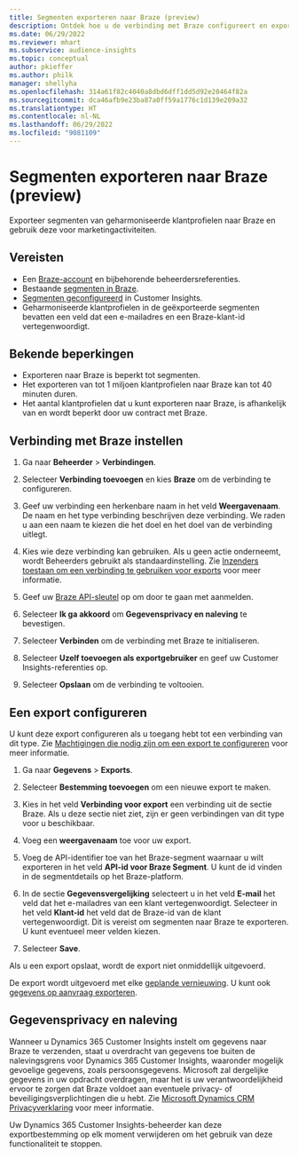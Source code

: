 ```yaml
---
title: Segmenten exporteren naar Braze (preview)
description: Ontdek hoe u de verbinding met Braze configureert en exporteert.
ms.date: 06/29/2022
ms.reviewer: mhart
ms.subservice: audience-insights
ms.topic: conceptual
author: pkieffer
ms.author: philk
manager: shellyha
ms.openlocfilehash: 314a61f82c4040a8dbd6dff1dd5d92e20464f82a
ms.sourcegitcommit: dca46afb9e23ba87a0ff59a1776c1d139e209a32
ms.translationtype: HT
ms.contentlocale: nl-NL
ms.lasthandoff: 06/29/2022
ms.locfileid: "9081109"
---
```

# <a name="export-segments-to-braze-preview"></a>Segmenten exporteren naar Braze (preview)

Exporteer segmenten van geharmoniseerde klantprofielen naar Braze en gebruik deze voor marketingactiviteiten.

## <a name="prerequisites"></a>Vereisten

- Een [Braze-account](https://www.braze.com/) en bijbehorende beheerdersreferenties.
- Bestaande [segmenten in Braze](https://www.braze.com/docs/user_guide/engagement_tools/segments/creating_a_segment/).
- [Segmenten geconfigureerd](segments.md) in Customer Insights.
- Geharmoniseerde klantprofielen in de geëxporteerde segmenten bevatten een veld dat een e-mailadres en een Braze-klant-id vertegenwoordigt.

## <a name="known-limitations"></a>Bekende beperkingen

- Exporteren naar Braze is beperkt tot segmenten.
- Het exporteren van tot 1 miljoen klantprofielen naar Braze kan tot 40 minuten duren.
- Het aantal klantprofielen dat u kunt exporteren naar Braze, is afhankelijk van en wordt beperkt door uw contract met Braze.

## <a name="set-up-connection-to-braze"></a>Verbinding met Braze instellen

1. Ga naar **Beheerder** > **Verbindingen**.

1. Selecteer **Verbinding toevoegen** en kies **Braze** om de verbinding te configureren.

1. Geef uw verbinding een herkenbare naam in het veld **Weergavenaam**. De naam en het type verbinding beschrijven deze verbinding. We raden u aan een naam te kiezen die het doel en het doel van de verbinding uitlegt.

1. Kies wie deze verbinding kan gebruiken. Als u geen actie onderneemt, wordt Beheerders gebruikt als standaardinstelling. Zie [Inzenders toestaan om een verbinding te gebruiken voor exports](connections.md#allow-contributors-to-use-a-connection-for-exports) voor meer informatie.

1. Geef uw [Braze API-sleutel](https://www.braze.com/docs/api/basics/) op om door te gaan met aanmelden.

1. Selecteer **Ik ga akkoord** om **Gegevensprivacy en naleving** te bevestigen.

1. Selecteer **Verbinden** om de verbinding met Braze te initialiseren.

1. Selecteer **Uzelf toevoegen als exportgebruiker** en geef uw Customer Insights-referenties op.

1. Selecteer **Opslaan** om de verbinding te voltooien.

## <a name="configure-an-export"></a>Een export configureren

U kunt deze export configureren als u toegang hebt tot een verbinding van dit type. Zie [Machtigingen die nodig zijn om een export te configureren](export-destinations.md#set-up-a-new-export) voor meer informatie.

1. Ga naar **Gegevens** > **Exports**.

1. Selecteer **Bestemming toevoegen** om een nieuwe export te maken.

1. Kies in het veld **Verbinding voor export** een verbinding uit de sectie Braze. Als u deze sectie niet ziet, zijn er geen verbindingen van dit type voor u beschikbaar.  

1. Voeg een **weergavenaam** toe voor uw export.

1. Voeg de API-identifier toe van het Braze-segment waarnaar u wilt exporteren in het veld **API-id voor Braze Segment**. U kunt de id vinden in de segmentdetails op het Braze-platform.

1. In de sectie **Gegevensvergelijking** selecteert u in het veld **E-mail** het veld dat het e-mailadres van een klant vertegenwoordigt. Selecteer in het veld **Klant-id** het veld dat de Braze-id van de klant vertegenwoordigt. Dit is vereist om segmenten naar Braze te exporteren. U kunt eventueel meer velden kiezen.

1. Selecteer **Save**.

Als u een export opslaat, wordt de export niet onmiddellijk uitgevoerd.

De export wordt uitgevoerd met elke [geplande vernieuwing](system.md#schedule-tab). U kunt ook [gegevens op aanvraag exporteren](export-destinations.md#run-exports-on-demand). 


## <a name="data-privacy-and-compliance"></a>Gegevensprivacy en naleving

Wanneer u Dynamics 365 Customer Insights instelt om gegevens naar Braze te verzenden, staat u overdracht van gegevens toe buiten de nalevingsgrens voor Dynamics 365 Customer Insights, waaronder mogelijk gevoelige gegevens, zoals persoonsgegevens. Microsoft zal dergelijke gegevens in uw opdracht overdragen, maar het is uw verantwoordelijkheid ervoor te zorgen dat Braze voldoet aan eventuele privacy- of beveiligingsverplichtingen die u hebt. Zie [Microsoft Dynamics CRM Privacyverklaring](https://go.microsoft.com/fwlink/?linkid=396732) voor meer informatie.

Uw Dynamics 365 Customer Insights-beheerder kan deze exportbestemming op elk moment verwijderen om het gebruik van deze functionaliteit te stoppen.
